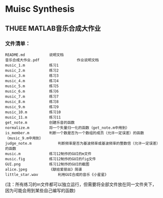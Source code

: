 # Muisc Synthesis
## THUEE MATLAB音乐合成大作业

### 文件清单：

    README.md			说明文档
    音乐合成大作业.pdf                 作业说明文档
    music_1.m			练习1
    music_2.m			练习2
    music_3.m			练习3
    music_4.m			练习4
    music_5.m			练习5
    music_6.m			练习6
    music_7.m			练习7
    music_8.m			练习8
    music_9.m			练习9
    music_10.m			练习10
    music_11.m			练习11
    get_note.m			创建乐音的函数
    normalize.m			将一个矢量归一化的函数（get_note.m中用到）
    is_member.m			判断一个数是否为一个数组的成员（允许一定误差）的函数（music_9.m中用到）
    judge_note.m			判断频率是否为基波频率或基波频率的整数倍（允许一定误差）的函数
    music.m				练习12制作的GUI的m文件
    music.fig			练习12制作的GUI的fig文件
    GUI.png				练习12制作的GUI的截图
    alice.jpeg			《献给爱丽丝》简谱
    little_star.wav			利用GUI合成的音乐《小星星》

(注：所有练习的m文件都可以独立运行，但需要将全部文件放在同一文件夹下，因为可能会用到某些自己编写的函数)

